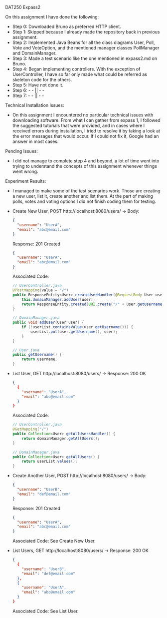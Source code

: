 DAT250 Expass2

On this assignment I have done the following:
- Step 0: Downloaded Bruno as preferred HTTP client.
- Step 1: Skipped because I already made the repository back in previous assignment.
- Step 2: Implemented Java Beans for all the class diagrams User, Poll, Vote and VoteOption, and the mentioned manager classes PollManager and DomainManager.
- Step 3: Made a test scenario like the one mentioned in expass2.md on Bruno.
- Step 4: Began implementing controllers. With the exception of UserController, I have so far only made what could be referred as skeleton code for the others.
- Step 5: Have not done it.
- Step 6: - - || - -
- Step 7: - - || - -

Technical Installation Issues:
- On this assignment I encountered no particular technical issues with downloading software.
From what I can gather from expass 1, I followed the suggested tutorials that were provided, and in cases where I received errors during installation, I tried to resolve it by taking a look at the error messages that would occur. If I could not fix it, Google had an answer in most cases.

Pending Issues:
- I did not manage to complete step 4 and beyond, a lot of time went into trying to understand the concepts of this assignment whenever things went wrong.

Experiment Results:
- I managed to make some of the test scenarios work. Those are creating a new user, list it, create another and list them. At the part of making polls, votes and voting options I did not finish coding them for testing.
- Create New User, POST http://localhost:8080/users/ ->
  Body:
    ```json
    {
      "username": "UserA",
      "email": "abc@email.com"
    }
    ```

  Response: 201 Created
    ```json
    {
      "username": "UserA",
      "email": "abc@email.com"
    }
    ```

  Associated Code:
    ```java
    // UserController.java
    @PostMapping(value = "/")
    public ResponseEntity<User> createUserHandler(@RequestBody User user) {
        this.domainManager.addUser(user);
        return ResponseEntity.created(URI.create("/" + user.getUsername())).body(user);
    }

    // DomainManager.java
    public void addUser(User user) {
        if (!userList.containsValue(user.getUsername())) {
            userList.put(user.getUsername(), user);
        }
    }

    // User.java
    public getUsername() {
        return username;
    }
    ```

- List User, GET http://localhost:8080/users/ ->
  Response: 200 OK
    ```json
    {
      {
        "username": "UserA",
        "email": "abc@email.com"
      }
    }
    ```

  Associated Code:
    ```java
    // UserController.java
    @GetMapping("/")
    public Collection<User> getAllUsersHandler() {
        return domainManager.getAllUsers();
    }

    // DomainManager.java
    public Collection<User> getAllUsers() {
        return userList.values();
    }
    ```

- Create Another User, POST http://localhost:8080/users/ ->
  Body:
    ```json
    {
      "username": "UserB",
      "email": "def@email.com"
    }
    ```

  Response: 201 Created
    ```json
    {
      "username": "UserA",
      "email": "abc@email.com"
    }
    ```

  Associated Code: See Create New User.

- List Users, GET http://localhost:8080/users/ ->
  Response: 200 OK
    ```json
    {
      {
        "username": "UserB",
        "email": "def@email.com"
      },
      {
        "username": "UserA",
        "email": "abc@email.com"
      }
    }
    ```

  Associated Code: See List User.
